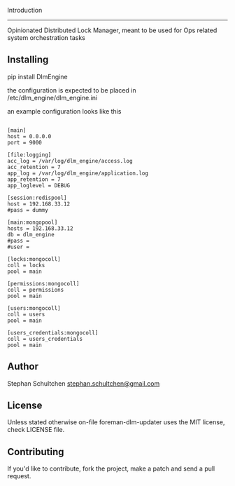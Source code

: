 Introduction
************

Opinionated Distributed Lock Manager, meant to be used for Ops related system orchestration tasks


Installing
----------

pip install DlmEngine

the configuration is expected to be placed in /etc/dlm_engine/dlm_engine.ini

an example configuration looks like this

```

[main]
host = 0.0.0.0
port = 9000

[file:logging]
acc_log = /var/log/dlm_engine/access.log
acc_retention = 7
app_log = /var/log/dlm_engine/application.log
app_retention = 7
app_loglevel = DEBUG

[session:redispool]
host = 192.168.33.12
#pass = dummy

[main:mongopool]
hosts = 192.168.33.12
db = dlm_engine
#pass =
#user =

[locks:mongocoll]
coll = locks
pool = main

[permissions:mongocoll]
coll = permissions
pool = main

[users:mongocoll]
coll = users
pool = main

[users_credentials:mongocoll]
coll = users_credentials
pool = main

```


Author
------

Stephan Schultchen <stephan.schultchen@gmail.com>

License
-------

Unless stated otherwise on-file foreman-dlm-updater uses the MIT license,
check LICENSE file.

Contributing
------------

If you'd like to contribute, fork the project, make a patch and send a pull
request.